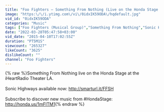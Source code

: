 ```yaml
---
title: "Foo Fighters – Something From Nothing (Live on the Honda Stage at the iHeartRadio Theater LA)"
image: "https:\/\/i.ytimg.com\/vi\/0idxIK59ODA\/hqdefault.jpg"
vid_id: "0idxIK59ODA"
categories: "Music"
tags: ["Foo Fighters (Musical Group)","Something From Nothing","Sonic Highways"]
date: "2022-03-28T05:47:58+03:00"
vid_date: "2015-04-10T17:02:55Z"
duration: "PT5M1S"
viewcount: "265327"
likeCount: "3625"
dislikeCount: ""
channel: "Foo Fighters"
---
```

{% raw %}Something From Nothing live on the Honda Stage at the iHeartRadio Theater LA.<br /><br />Sonic Highways available now: <a rel="nofollow" target="blank" href="http://smarturl.it/FFSH">http://smarturl.it/FFSH</a><br /><br />Subscribe to discover new music from #HondaStage: <a rel="nofollow" target="blank" href="http://honda.us/1mFITM1">http://honda.us/1mFITM1</a>{% endraw %}
